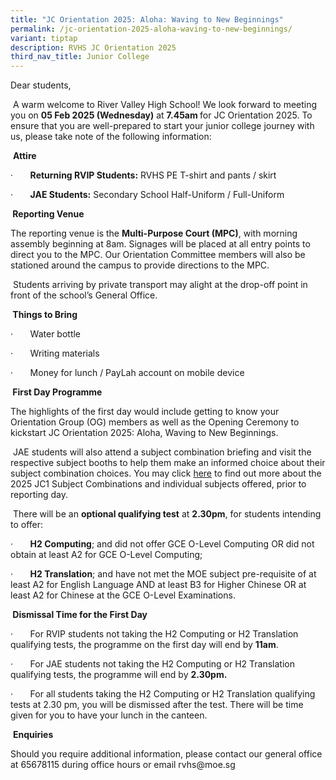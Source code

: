 ```yaml
---
title: "JC Orientation 2025: Aloha: Waving to New Beginnings"
permalink: /jc-orientation-2025-aloha-waving-to-new-beginnings/
variant: tiptap
description: RVHS JC Orientation 2025
third_nav_title: Junior College
---
```

<p>Dear students,</p>
<p>&nbsp;A warm welcome to River Valley High School! We look forward to meeting
you on <strong>05 Feb 2025 (Wednesday)</strong> at <strong>7.45am </strong>for
JC Orientation 2025. To ensure that you are well-prepared to start your
junior college journey with us, please take note of the following information:</p>
<p>&nbsp;<strong>Attire</strong>
</p>
<p>·&nbsp;&nbsp;&nbsp;&nbsp;&nbsp;&nbsp; <strong>Returning RVIP Students:</strong> RVHS
PE T-shirt and pants / skirt</p>
<p>·&nbsp;&nbsp;&nbsp;&nbsp;&nbsp;&nbsp; <strong>JAE Students:</strong> Secondary
School Half-Uniform / Full-Uniform</p>
<p><strong>&nbsp;Reporting Venue</strong>
</p>
<p>The reporting venue is the <strong>Multi-Purpose Court (MPC)</strong>,
with morning assembly beginning at 8am. Signages will be placed at all
entry points to direct you to the MPC. Our Orientation Committee members
will also be stationed around the campus to provide directions to the MPC.</p>
<p>&nbsp;Students arriving by private transport may alight at the drop-off
point in front of the school’s General Office.</p>
<p><strong>&nbsp;Things to Bring</strong>
</p>
<p>·&nbsp;&nbsp;&nbsp;&nbsp;&nbsp;&nbsp; Water bottle</p>
<p>·&nbsp;&nbsp;&nbsp;&nbsp;&nbsp;&nbsp; Writing materials</p>
<p>·&nbsp;&nbsp;&nbsp;&nbsp;&nbsp;&nbsp; Money for lunch / PayLah account
on mobile device</p>
<p><strong>&nbsp;First Day Programme</strong>
</p>
<p>The highlights of the first day would include getting to know your Orientation
Group (OG) members as well as the Opening Ceremony to kickstart JC Orientation
2025: Aloha, Waving to New Beginnings.</p>
<p>&nbsp;JAE students will also attend a subject combination briefing and
visit the respective subject booths to help them make an informed choice
about their subject combination choices. You may click <a href="https://www.rivervalleyhigh.moe.edu.sg/information/junior-college/2025-jc1-sbjctcombi/" rel="noopener noreferrer nofollow" target="_blank">here</a> to
find out more about the 2025 JC1 Subject Combinations and individual subjects
offered, prior to reporting day.</p>
<p>&nbsp;There will be an <strong>optional qualifying test</strong> at <strong>2.30pm</strong>,
for students intending to offer:</p>
<p>·&nbsp;&nbsp;&nbsp;&nbsp;&nbsp;&nbsp; <strong>H2 Computing</strong>; and
did not offer GCE O-Level Computing OR did not obtain at least A2 for GCE
O-Level Computing;</p>
<p>·&nbsp;&nbsp;&nbsp;&nbsp;&nbsp;&nbsp; <strong>H2 Translation</strong>;
and have not met the MOE subject pre-requisite of at least A2 for English
Language AND at least B3 for Higher Chinese OR at least A2 for Chinese
at the GCE O-Level Examinations.</p>
<p><strong>&nbsp;Dismissal Time for the First Day</strong>
</p>
<p>·&nbsp;&nbsp;&nbsp;&nbsp;&nbsp;&nbsp; For RVIP students not taking the
H2 Computing or H2 Translation qualifying tests, the programme on the first
day will end by <strong>11am</strong>.</p>
<p>·&nbsp;&nbsp;&nbsp;&nbsp;&nbsp;&nbsp; For JAE students not taking the
H2 Computing or H2 Translation qualifying tests, the programme will end
by <strong>2.30pm.</strong>
</p>
<p>·&nbsp;&nbsp;&nbsp;&nbsp;&nbsp;&nbsp; For all students taking the H2 Computing
or H2 Translation qualifying tests at 2.30 pm, you will be dismissed after
the test. There will be time given for you to have your lunch in the canteen.</p>
<p>&nbsp;<strong>Enquiries</strong>
</p>
<p>Should you require additional information, please contact our general
office at 65678115 during office hours or email rvhs@moe.sg&nbsp;</p>
<p>&nbsp;</p>